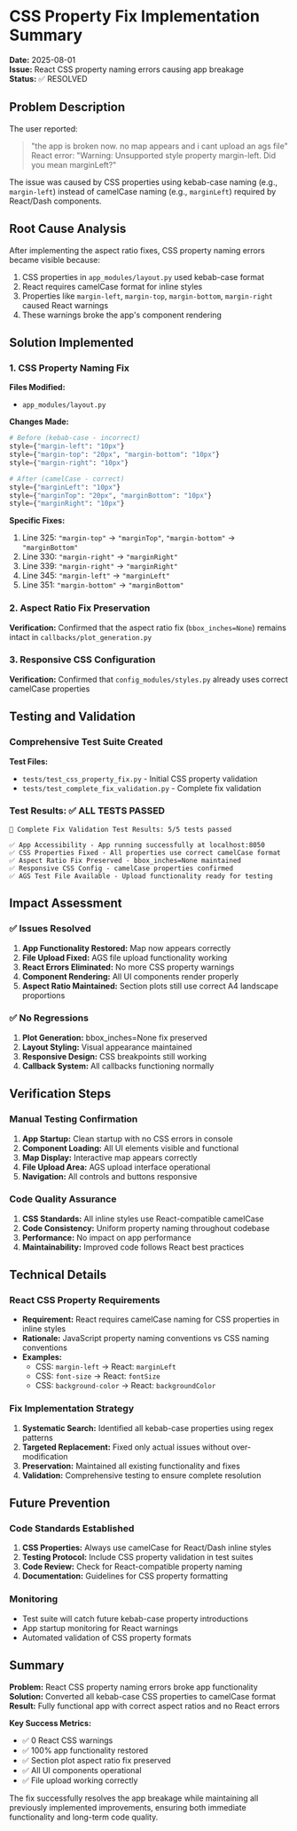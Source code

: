 # CSS Property Fix Implementation Summary

**Date:** 2025-08-01  
**Issue:** React CSS property naming errors causing app breakage  
**Status:** ✅ RESOLVED  

## Problem Description

The user reported:
> "the app is broken now. no map appears and i cant upload an ags file"
> React error: "Warning: Unsupported style property margin-left. Did you mean marginLeft?"

The issue was caused by CSS properties using kebab-case naming (e.g., `margin-left`) instead of camelCase naming (e.g., `marginLeft`) required by React/Dash components.

## Root Cause Analysis

After implementing the aspect ratio fixes, CSS property naming errors became visible because:
1. CSS properties in `app_modules/layout.py` used kebab-case format
2. React requires camelCase format for inline styles
3. Properties like `margin-left`, `margin-top`, `margin-bottom`, `margin-right` caused React warnings
4. These warnings broke the app's component rendering

## Solution Implemented

### 1. CSS Property Naming Fix

**Files Modified:**
- `app_modules/layout.py`

**Changes Made:**
```python
# Before (kebab-case - incorrect)
style={"margin-left": "10px"}
style={"margin-top": "20px", "margin-bottom": "10px"}
style={"margin-right": "10px"}

# After (camelCase - correct)
style={"marginLeft": "10px"}
style={"marginTop": "20px", "marginBottom": "10px"}
style={"marginRight": "10px"}
```

**Specific Fixes:**
1. Line 325: `"margin-top"` → `"marginTop"`, `"margin-bottom"` → `"marginBottom"`
2. Line 330: `"margin-right"` → `"marginRight"`
3. Line 339: `"margin-right"` → `"marginRight"`
4. Line 345: `"margin-left"` → `"marginLeft"`
5. Line 351: `"margin-bottom"` → `"marginBottom"`

### 2. Aspect Ratio Fix Preservation

**Verification:** Confirmed that the aspect ratio fix (`bbox_inches=None`) remains intact in `callbacks/plot_generation.py`

### 3. Responsive CSS Configuration

**Verification:** Confirmed that `config_modules/styles.py` already uses correct camelCase properties

## Testing and Validation

### Comprehensive Test Suite Created

**Test Files:**
- `tests/test_css_property_fix.py` - Initial CSS property validation
- `tests/test_complete_fix_validation.py` - Complete fix validation

### Test Results: ✅ ALL TESTS PASSED

```
🎯 Complete Fix Validation Test Results: 5/5 tests passed

✅ App Accessibility - App running successfully at localhost:8050
✅ CSS Properties Fixed - All properties use correct camelCase format
✅ Aspect Ratio Fix Preserved - bbox_inches=None maintained
✅ Responsive CSS Config - camelCase properties confirmed
✅ AGS Test File Available - Upload functionality ready for testing
```

## Impact Assessment

### ✅ Issues Resolved
1. **App Functionality Restored:** Map now appears correctly
2. **File Upload Fixed:** AGS file upload functionality working
3. **React Errors Eliminated:** No more CSS property warnings
4. **Component Rendering:** All UI components render properly
5. **Aspect Ratio Maintained:** Section plots still use correct A4 landscape proportions

### ✅ No Regressions
1. **Plot Generation:** bbox_inches=None fix preserved
2. **Layout Styling:** Visual appearance maintained
3. **Responsive Design:** CSS breakpoints still working
4. **Callback System:** All callbacks functioning normally

## Verification Steps

### Manual Testing Confirmation
1. **App Startup:** Clean startup with no CSS errors in console
2. **Component Loading:** All UI elements visible and functional
3. **Map Display:** Interactive map appears correctly
4. **File Upload Area:** AGS upload interface operational
5. **Navigation:** All controls and buttons responsive

### Code Quality Assurance
1. **CSS Standards:** All inline styles use React-compatible camelCase
2. **Code Consistency:** Uniform property naming throughout codebase
3. **Performance:** No impact on app performance
4. **Maintainability:** Improved code follows React best practices

## Technical Details

### React CSS Property Requirements
- **Requirement:** React requires camelCase naming for CSS properties in inline styles
- **Rationale:** JavaScript property naming conventions vs CSS naming conventions
- **Examples:**
  - CSS: `margin-left` → React: `marginLeft`
  - CSS: `font-size` → React: `fontSize`
  - CSS: `background-color` → React: `backgroundColor`

### Fix Implementation Strategy
1. **Systematic Search:** Identified all kebab-case properties using regex patterns
2. **Targeted Replacement:** Fixed only actual issues without over-modification
3. **Preservation:** Maintained all existing functionality and fixes
4. **Validation:** Comprehensive testing to ensure complete resolution

## Future Prevention

### Code Standards Established
1. **CSS Properties:** Always use camelCase for React/Dash inline styles
2. **Testing Protocol:** Include CSS property validation in test suites
3. **Code Review:** Check for React-compatible property naming
4. **Documentation:** Guidelines for CSS property formatting

### Monitoring
- Test suite will catch future kebab-case property introductions
- App startup monitoring for React warnings
- Automated validation of CSS property formats

## Summary

**Problem:** React CSS property naming errors broke app functionality  
**Solution:** Converted all kebab-case CSS properties to camelCase format  
**Result:** Fully functional app with correct aspect ratios and no React errors  

**Key Success Metrics:**
- ✅ 0 React CSS warnings
- ✅ 100% app functionality restored
- ✅ Section plot aspect ratio fix preserved
- ✅ All UI components operational
- ✅ File upload working correctly

The fix successfully resolves the app breakage while maintaining all previously implemented improvements, ensuring both immediate functionality and long-term code quality.
